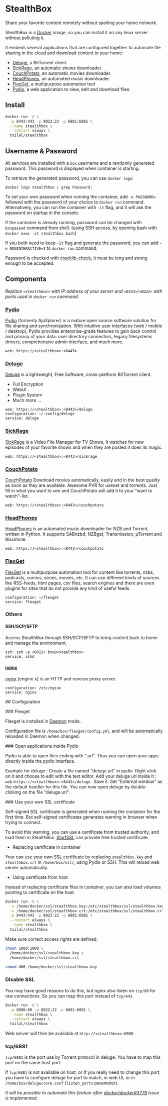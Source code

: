 # StealthBox

Share your favorite content remotely without spoiling your home network.

StealthBox is a [Docker](https://www.docker.com/) image, so you can install it on any linux server without polluting
it.

It embeds several applications that are configured together to automate file sharing in the cloud and download content
to your home:

- [Deluge](http://deluge-torrent.org/), a BitTorrent client.
- [SickRage](http://sickrage.tv), an automatic shows downloader.
- [CouchPotato](http://sickrage.tv), an automatic movies downloader.
- [HeadPhones](https://github.com/rembo10/headphones), an automated music downloader.
- [FlexGet](http://flexget.com/), a multipurpose automation tool
- [Pydio](https://pyd.io/), a web application to view, edit and download files.

## Install

```bash
docker run -d \
  -p 8443:443 -p 8022:22 -p 6881:6881 \
  --name stealthbox \
  --restart always \
  toilal/stealthbox
```

## Username & Password

All services are installed with a `box` username and a randomly generated password. This password is displayed when
container is starting.

To retrieve the generated password, you can use `docker logs`:

```
docker logs stealthbox | grep Password:
```

To set your own password when running the container, add `-e PASSWORD=` followed with the password of your choice to
`docker run` command. Alternatively, you can run the container with `-it` flag, and it will ask the password on startup
in the console.

If the container is already running, password can be changed with `boxpasswd` command from shell. (using SSH access,
by opening bash with `docker exec -it stealthbox bash`)

If you both need to keep `-it` flag and generate the password, you can add `-e NONINTERACTIVE=1` to `docker run`
command.

Password is checked with
[cracklib-check](http://sourceforge.net/projects/cracklib), it must be long and strong enough to be accepted.

## Components

*Replace `<stealthbox>` with IP address of your server and `<8443>`/`<8022>` with ports used in `docker run` command.*

### [Pydio](https://pyd.io/)

[Pydio](https://pyd.io/) (formerly AjaXplorer) is a mature open source software solution for file sharing and
synchronization. With intuitive user interfaces (web / mobile / desktop), Pydio provides enterprise-grade features
to gain back control and privacy of your data: user directory connectors, legacy filesystems drivers, comprehensive
admin interface, and much more.

```
web: https://<stealthbox>:<8443>
```

### [Deluge](http://deluge-torrent.org/)

[Deluge](http://deluge-torrent.org/) is a lightweight, Free Software, cross-platform BitTorrent client.

- Full Encryption
- WebUI
- Plugin System
- Much more ...

```
web: https://<stealthbox>:<8443>/deluge
configuration: ~/.config/deluge
service: deluge
```

### [SickRage](https://sickrage.tv/)

[SickRage](https://sickrage.tv/) is a Video File Manager for TV Shows, It watches for new episodes of your favorite
shows and when they are posted it does its magic.

```
web: https://<stealthbox>:<8443>/sickrage
```

### [CouchPotato](https://couchpota.to/)

[CouchPotato](https://couchpota.to/) Download movies automatically, easily and in the best quality as soon as they are
available. Awesome PVR for usenet and torrents. Just fill in what you want to see and CouchPotato will add it to your
"want to watch"-list.

```
web: https://<stealthbox>:<8443>/couchpotato
```

### [HeadPhones](https://github.com/rembo10/headphones)

[HeadPhones](https://github.com/rembo10/headphones) is an automated music downloader for NZB and Torrent, written in
Python. It supports SABnzbd, NZBget, Transmission, µTorrent and Blackhole.

```
web: https://<stealthbox>:<8443>/couchpotato
```

### [FlexGet](http://flexget.com/)

[FlexGet](http://flexget.com/) is a multipurpose automation tool for content like torrents, nzbs, podcasts, comics,
series, movies, etc. It can use different kinds of sources like RSS-feeds, html pages, csv files, search engines and
there are even plugins for sites that do not provide any kind of useful feeds.

```
configuration: ~/flexget
service: flexget
```

### Others

#### SSH/SCP/SFTP

Access StealthBox through SSH/SCP/SFTP to bring content back to home and manage the environment.

```
ssh: ssh -p <8022> box@<stealthbox>
service: sshd
```

#### [nginx](http://nginx.org/en/)

[nginx](http://nginx.org/en/) \[engine x\] is an HTTP and reverse proxy server.

```
configuration: /etc/nginx
service: nginx
```

## Configuration

### Flexget

Flexget is installed in [Daemon](http://flexget.com/wiki/Daemon) mode.

Configuration file is `/home/box/flexget/config.yml`, and will be automatically reloaded in Daemon when changed.

### Open applications inside Pydio

Pydio is able to open files ending with ".url". Thus you can open your apps directly inside the pydio interface.

Example for deluge : Create a file named "deluge.url" in pydio. Right click on it and choose to edit with the text editor.
Add your deluge url inside it : ```web:https://<stealthbox>:<8443>/deluge.```
Save it.
Set "External window" as the default handler for this file.
You can now open deluge by double-clicking on the file "deluge.url".

### Use your own SSL certificate

Self-signed SSL certificate is generated when running the container for the first time. But self-signed certificates
generates warning in browser when trying to connect.

To avoid this warning, you can use a certificate from trusted authority, and load them in StealthBox.
[StartSSL](https://www.startssl.com) can provide free trusted certificate.

- Replacing certificate in container

Your can use your own SSL certificate by replacing `stealthbox.key` and `stealthbox.crt` in `/home/box/ssl/`, using
Pydio or SSH. This will reload web server automatically.

- Using certificate from host

Instead of replacing certificate files in container, you can also load volumes pointing to certificate on the host.

```bash
docker run -d \
  -v /home/docker/ssl/stealthbox.key:/etc/stealthbox/ssl/stealthbox.key:ro \
  -v /home/docker/ssl/stealthbox.crt:/etc/stealthbox/ssl/stealthbox.crt:ro \
  -p 8443:443 -p 8022:22 -p 6881:6881 \
  --restart always \
  --name stealthbox \
  toilal/stealthbox
```

Make sure correct access rights are defined.

```bash
chown 1000:1000 \
  /home/docker/ssl/stealthbox.key \
  /home/docker/ssl/stealthbox.crt

chmod 400 /home/docker/ssl/stealthbox.key
```

### Disable SSL

You may have good reasons to do this, but nginx also listen on `tcp/80` for raw connections. So you can map this port
instead of `tcp/443`.

```bash
docker run -d \
  -p 8080:80 -p 8022:22 -p 6881:6881 \
  --name stealthbox \
  --restart always \
  toilal/stealthbox
```

Web server will then be available at `http://<stealthbox>:8080`.

### tcp/6881

`tcp/6881` is the port use by Torrent protocol in deluge. You have to map this port on the same host port.

If `tcp/6881` is not available on host, or if you really need to change this port, you have to configure deluge for
port to match, in web UI, or in `/home/box/deluge/core.conf` (`listen_ports` parameter).

*It will be possible to automate this feature after [docker/docker#3778](https://github.com/docker/docker/issues/3778) issue is implemented.*

